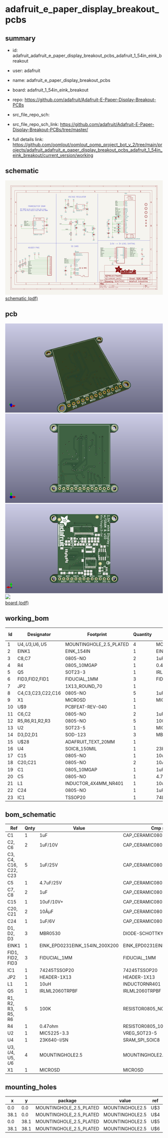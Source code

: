 # adafruit_e_paper_display_breakout_pcbs
 
## summary 
* id: adafruit_adafruit_e_paper_display_breakout_pcbs_adafruit_1_54in_eink_breakout
* user: adafruit
* name: adafruit_e_paper_display_breakout_pcbs
* board: adafruit_1_54in_eink_breakout
* repo: https://github.com/adafruit/Adafruit-E-Paper-Display-Breakout-PCBs



* src_file_repo_sch: 
* src_file_repo_sch_link: https://github.com/adafruit/Adafruit-E-Paper-Display-Breakout-PCBs/tree/master/
* full details link: https://github.com/oomlout/oomlout_oomp_project_bot_v_2/tree/main/projects/adafruit_adafruit_e_paper_display_breakout_pcbs_adafruit_1_54in_eink_breakout/current_version/working  

## schematic  
![](working_schematic_600.png)  
[schematic (pdf)](working_schematic.pdf) 






















## pcb  
![](working_3d_600.png) 
![](working_3d_front_600.png)  
![](working_3d_back_600.png)  
![](working_600.png)  
[board (pdf)](working.pdf)  

## working_bom
| Id | Designator | Footprint | Quantity | Designation | Supplier and ref |  | None | 
| --- | --- | --- | --- | --- | --- | --- | --- | 
| 1 | U$4,U$3,U$6,U$5 | MOUNTINGHOLE_2.5_PLATED | 4 | MOUNTINGHOLE2.5 |  |  | [''] | 
| 2 | EINK1 | EINK_154IN | 1 | EINK_EPD0231EINK_154IN_200X200 |  |  | [''] | 
| 3 | C8,C7 | 0805-NO | 2 | 1uF |  |  | [''] | 
| 4 | R4 | 0805_10MGAP | 1 | 0.47ohm |  |  | [''] | 
| 5 | Q5 | SOT23-3 | 1 | IRLML0100 |  |  | [''] | 
| 6 | FID3,FID2,FID1 | FIDUCIAL_1MM | 3 | FIDUCIAL_1MM |  |  | [''] | 
| 7 | JP2 | 1X13_ROUND_70 | 1 |  |  |  | [''] | 
| 8 | C4,C3,C23,C22,C16 | 0805-NO | 5 | 1uF/25V |  |  | [''] | 
| 9 | X1 | MICROSD | 1 | MICROSD |  |  | [''] | 
| 10 | U$9 | PCBFEAT-REV-040 | 1 |  |  |  | [''] | 
| 11 | C6,C2 | 0805-NO | 2 | 1uF/10V |  |  | [''] | 
| 12 | R5,R6,R1,R2,R3 | 0805-NO | 5 | 100K |  |  | [''] | 
| 13 | U2 | SOT23-5 | 1 | MIC5225-3.3 |  |  | [''] | 
| 14 | D3,D2,D1 | SOD-123 | 3 | MBR0530 |  |  | [''] | 
| 15 | U$28 | ADAFRUIT_TEXT_20MM | 1 |  |  |  | [''] | 
| 16 | U4 | SOIC8_150MIL | 1 | 23K640-I/SN |  |  | [''] | 
| 17 | C15 | 0805-NO | 1 | 10uF/10V+ |  |  | [''] | 
| 18 | C20,C21 | 0805-NO | 2 | 10ÂµF |  |  | [''] | 
| 19 | C1 | 0805_10MGAP | 1 | 1uF |  |  | [''] | 
| 20 | C5 | 0805-NO | 1 | 4.7uF/25V |  |  | [''] | 
| 21 | L1 | INDUCTOR_4X4MM_NR401 | 1 | 10uH |  |  | [''] | 
| 22 | C24 | 0805-NO | 1 | 1uF/6V |  |  | [''] | 
| 23 | IC1 | TSSOP20 | 1 | 74LVC245PW |  |  | [''] | 


## bom_schematic
| Ref | Qnty | Value | Cmp name | Footprint | Description | Vendor | DNP | 
| --- | --- | --- | --- | --- | --- | --- | --- | 
| C1 | 1 | 1uF | CAP_CERAMIC0805_10MGAP | working:0805_10MGAP |  |  |  | 
| C2, C6 | 2 | 1uF/10V | CAP_CERAMIC0805-NOOUTLINE | working:0805-NO |  |  |  | 
| C3, C4, C16, C22, C23 | 5 | 1uF/25V | CAP_CERAMIC0805-NOOUTLINE | working:0805-NO |  |  |  | 
| C5 | 1 | 4.7uF/25V | CAP_CERAMIC0805-NOOUTLINE | working:0805-NO |  |  |  | 
| C7, C8 | 2 | 1uF | CAP_CERAMIC0805-NOOUTLINE | working:0805-NO |  |  |  | 
| C15 | 1 | 10uF/10V+ | CAP_CERAMIC0805-NOOUTLINE | working:0805-NO |  |  |  | 
| C20, C21 | 2 | 10ÂµF | CAP_CERAMIC0805-NOOUTLINE | working:0805-NO |  |  |  | 
| C24 | 1 | 1uF/6V | CAP_CERAMIC0805-NOOUTLINE | working:0805-NO |  |  |  | 
| D1, D2, D3 | 3 | MBR0530 | DIODE-SCHOTTKYSOD-123 | working:SOD-123 |  |  |  | 
| EINK1 | 1 | EINK_EPD0231EINK_154IN_200X200 | EINK_EPD0231EINK_154IN_200X200 | working:EINK_154IN |  |  |  | 
| FID1, FID2, FID3 | 3 | FIDUCIAL_1MM | FIDUCIAL_1MM | working:FIDUCIAL_1MM |  |  |  | 
| IC1 | 1 | 74245TSSOP20 | 74245TSSOP20 | working:TSSOP20 |  |  |  | 
| JP2 | 1 | HEADER-1X13 | HEADER-1X13 | working:1X13_ROUND_70 |  |  |  | 
| L1 | 1 | 10uH | INDUCTORNR401 | working:INDUCTOR_4X4MM_NR401 |  |  |  | 
| Q5 | 1 | IRLML2060TRPBF | IRLML2060TRPBF | working:SOT23-3 |  |  |  | 
| R1, R2, R3, R5, R6 | 5 | 100K | RESISTOR0805_NOOUTLINE | working:0805-NO |  |  |  | 
| R4 | 1 | 0.47ohm | RESISTOR0805_10MGAP | working:0805_10MGAP |  |  |  | 
| U2 | 1 | MIC5225-3.3 | VREG_SOT23-5 | working:SOT23-5 |  |  |  | 
| U4 | 1 | 23K640-I/SN | SRAM_SPI_SOIC8 | working:SOIC8_150MIL |  |  |  | 
| U$3, U$4, U$5, U$6 | 4 | MOUNTINGHOLE2.5 | MOUNTINGHOLE2.5 | working:MOUNTINGHOLE_2.5_PLATED |  |  |  | 
| X1 | 1 | MICROSD | MICROSD | working:MICROSD |  |  |  | 


## mounting_holes
| x | y | package | value | ref | size | 
| --- | --- | --- | --- | --- | --- | 
| 0.0 | 0.0 | MOUNTINGHOLE_2.5_PLATED | MOUNTINGHOLE2.5 | U$3 | m3 | 
| 38.1 | 0.0 | MOUNTINGHOLE_2.5_PLATED | MOUNTINGHOLE2.5 | U$4 | m3 | 
| 0.0 | 38.1 | MOUNTINGHOLE_2.5_PLATED | MOUNTINGHOLE2.5 | U$5 | m3 | 
| 38.1 | 38.1 | MOUNTINGHOLE_2.5_PLATED | MOUNTINGHOLE2.5 | U$6 | m3 | 



